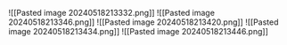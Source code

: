 ![[Pasted image 20240518213332.png]]
![[Pasted image 20240518213346.png]]
![[Pasted image 20240518213420.png]]
![[Pasted image 20240518213434.png]]
![[Pasted image 20240518213446.png]]
